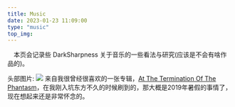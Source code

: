 ```yaml
---
title: Music
date: 2023-01-23 11:09:00
type: "music"
top_img: 
---
```


&emsp;本页会记录些 DarkSharpness 关于音乐的一些看法与研究(应该是不会有啥作品的)。

头部图片:
![](https://blankfield.jp/bfcd-0005/images/original.jpg)
来自我很曾经很喜欢的一张专辑，[At The Termination Of The Phantasm](https://blankfield.jp/bfcd-0005/)，在我刚入坑东方不久的时候刷到的，那大概是2019年暑假的事情了，现在想起来还是非常怀念的。
